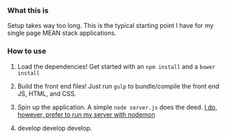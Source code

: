 ### What this is

Setup takes way too long.  This is the typical starting point I have for my single page MEAN stack applications.

### How to use

1. Load the dependencies! Get started with an `npm install` and a `bower install`

2. Build the front end files! Just run `gulp` to bundle/compile the front end JS, HTML, and CSS.

3. Spin up the application.  A simple `node server.js` does the deed.  [I do, however, prefer to run my server with nodemon](https://github.com/remy/nodemon)

4. develop develop develop.


